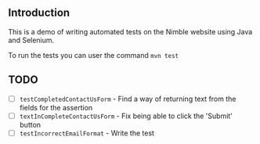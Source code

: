 ## Introduction

This is a demo of writing automated tests on the Nimble website using Java and Selenium.

To run the tests you can user the command `mvn test`

## TODO

- [ ] `testCompletedContactUsForm` - Find a way of returning text from the fields for the assertion
- [ ] `textInCompleteContactUsForm` - Fix being able to click the 'Submit' button
- [ ] `testIncorrectEmailFormat` - Write the test